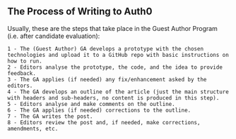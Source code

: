## The Process of Writing to Auth0

Usually, these are the steps that take place in the Guest Author Program (i.e. after candidate evaluation):

```
1 - The (Guest Author) GA develops a prototype with the chosen technologies and upload it to a GitHub repo with basic instructions on how to run.
2 - Editors analyse the prototype, the code, and the idea to provide feedback.
3 - The GA applies (if needed) any fix/enhancement asked by the editors.
4 - The GA develops an outline of the article (just the main structure with headers and sub-headers, no content is produced in this step).
5 - Editors analyse and make comments on the outline.
6 - The GA applies (if needed) corrections to the outline.
7 - The GA writes the post.
8 - Editors review the post and, if needed, make corrections, amendments, etc.
```
